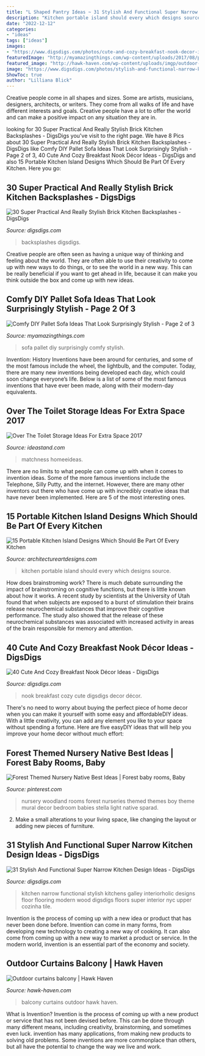 ```yaml
---
title: "L Shaped Pantry Ideas ~ 31 Stylish And Functional Super Narrow Kitchen Design Ideas"
description: "Kitchen portable island should every which designs source"
date: "2022-12-12"
categories:
- "ideas"
tags: ["ideas"]
images:
- "https://www.digsdigs.com/photos/cute-and-cozy-breakfast-nook-decor-ideas-6.jpg"
featuredImage: "http://myamazingthings.com/wp-content/uploads/2017/08/pallet-sofa-10.jpg"
featured_image: "http://hawk-haven.com/wp-content/uploads/imgp/outdoor-curtains-balcony-3-7443.jpg"
image: "https://www.digsdigs.com/photos/stylish-and-functional-narrow-kitchen-design-ideas-5-554x749.jpg"
ShowToc: true
author: "Lilliana Blick"
---
```



Creative people come in all shapes and sizes. Some are artists, musicians, designers, architects, or writers. They come from all walks of life and have different interests and goals. Creative people have a lot to offer the world and can make a positive impact on any situation they are in.

	

		
looking for 30 Super Practical And Really Stylish Brick Kitchen Backsplashes - DigsDigs you've visit to the right page. We have 8 Pics about 30 Super Practical And Really Stylish Brick Kitchen Backsplashes - DigsDigs like Comfy DIY Pallet Sofa Ideas That Look Surprisingly Stylish - Page 2 of 3, 40 Cute And Cozy Breakfast Nook Décor Ideas - DigsDigs and also 15 Portable Kitchen Island Designs Which Should Be Part Of Every Kitchen. Here you go:
		
    
## 30 Super Practical And Really Stylish Brick Kitchen Backsplashes - DigsDigs

<img loading=lazy src="https://www.digsdigs.com/photos/practical-andstylish-brick-kitchen-backsplashes-15.jpg" onerror="this.onerror=null;this.src='https://tse3.mm.bing.net/th?id=OIP.in-Iua0brA2eJpgJSB8eTAHaJl&amp;pid=15.1';" alt="30 Super Practical And Really Stylish Brick Kitchen Backsplashes - DigsDigs">

_Source: digsdigs.com_

>backsplashes digsdigs. 

	

Creative people are often seen as having a unique way of thinking and feeling about the world. They are often able to use their creativity to come up with new ways to do things, or to see the world in a new way. This can be really beneficial if you want to get ahead in life, because it can make you think outside the box and come up with new ideas.

    
## Comfy DIY Pallet Sofa Ideas That Look Surprisingly Stylish - Page 2 Of 3

<img loading=lazy src="http://myamazingthings.com/wp-content/uploads/2017/08/pallet-sofa-10.jpg" onerror="this.onerror=null;this.src='https://tse2.mm.bing.net/th?id=OIP.CA1He0dzFdKVzdDXpJ8LfgHaLI&amp;pid=15.1';" alt="Comfy DIY Pallet Sofa Ideas That Look Surprisingly Stylish - Page 2 of 3">

_Source: myamazingthings.com_

>sofa pallet diy surprisingly comfy stylish. 

	

Invention: History
Inventions have been around for centuries, and some of the most famous include the wheel, the lightbulb, and the computer. Today, there are many new inventions being developed each day, which could soon change everyone’s life. Below is a list of some of the most famous inventions that have ever been made, along with their modern-day equivalents.

    
## Over The Toilet Storage Ideas For Extra Space 2017

<img loading=lazy src="https://ideastand.com/wp-content/uploads/2016/10/over-the-toilet-storage/17-over-the-toilet-storage-ideas.jpg" onerror="this.onerror=null;this.src='https://tse4.mm.bing.net/th?id=OIP.jA6-DuCgfyncVuPVv7mF0wHaLI&amp;pid=15.1';" alt="Over The Toilet Storage Ideas For Extra Space 2017">

_Source: ideastand.com_

>matchness homeeideas. 

	

There are no limits to what people can come up with when it comes to invention ideas. Some of the more famous inventions include the Telephone, Silly Putty, and the internet. However, there are many other inventors out there who have come up with incredibly creative ideas that have never been implemented. Here are 5 of the most interesting ones.

    
## 15 Portable Kitchen Island Designs Which Should Be Part Of Every Kitchen

<img loading=lazy src="https://www.architectureartdesigns.com/wp-content/uploads/2016/03/6-68.jpg" onerror="this.onerror=null;this.src='https://tse1.mm.bing.net/th?id=OIP.4hynULWFpSEvOaUjEJIfjAHaJ3&amp;pid=15.1';" alt="15 Portable Kitchen Island Designs Which Should Be Part Of Every Kitchen">

_Source: architectureartdesigns.com_

>kitchen portable island should every which designs source. 

	

How does brainstroming work?
There is much debate surrounding the impact of brainstroming on cognitive functions, but there is little known about how it works. A recent study by scientists at the University of Utah found that when subjects are exposed to a burst of stimulation their brains release neurochemical substances that improve their cognitive performance. The study also showed that the release of these neurochemical substances was associated with increased activity in areas of the brain responsible for memory and attention.

    
## 40 Cute And Cozy Breakfast Nook Décor Ideas - DigsDigs

<img loading=lazy src="https://www.digsdigs.com/photos/cute-and-cozy-breakfast-nook-decor-ideas-6.jpg" onerror="this.onerror=null;this.src='https://tse3.mm.bing.net/th?id=OIP.v3s0LlXwJSaG2uFg9YMflwAAAA&amp;pid=15.1';" alt="40 Cute And Cozy Breakfast Nook Décor Ideas - DigsDigs">

_Source: digsdigs.com_

>nook breakfast cozy cute digsdigs decor décor. 

	

There's no need to worry about buying the perfect piece of home decor when you can make it yourself with some easy and affordableDIY ideas. With a little creativity, you can add any element you like to your space without spending a fortune. Here are five easyDIY ideas that will help you improve your home decor without much effort: 

    
## Forest Themed Nursery Native Best Ideas | Forest Baby Rooms, Baby

<img loading=lazy src="https://i.pinimg.com/736x/ab/ae/c2/abaec202596ad5a6e90111ab3c427ea5.jpg" onerror="this.onerror=null;this.src='https://tse1.mm.bing.net/th?id=OIP.W99FrTEKc7r_Yk3Url3dpgHaJ3&amp;pid=15.1';" alt="Forest Themed Nursery Native Best Ideas | Forest baby rooms, Baby">

_Source: pinterest.com_

>nursery woodland rooms forest nurseries themed themes boy theme mural decor bedroom babies stella light native sparad. 

	

2. Make a small alterations to your living space, like changing the layout or adding new pieces of furniture. 

    
## 31 Stylish And Functional Super Narrow Kitchen Design Ideas - DigsDigs

<img loading=lazy src="https://www.digsdigs.com/photos/stylish-and-functional-narrow-kitchen-design-ideas-5-554x749.jpg" onerror="this.onerror=null;this.src='https://tse2.mm.bing.net/th?id=OIP.efm0B4u1u1NOXIUQPnImbAHaKA&amp;pid=15.1';" alt="31 Stylish And Functional Super Narrow Kitchen Design Ideas - DigsDigs">

_Source: digsdigs.com_

>kitchen narrow functional stylish kitchens galley interiorholic designs floor flooring modern wood digsdigs floors super interior nyc upper cozinha tile. 

	

Invention is the process of coming up with a new idea or product that has never been done before. Invention can come in many forms, from developing new technology to creating a new way of cooking. It can also come from coming up with a new way to market a product or service. In the modern world, invention is an essential part of the economy and society.

    
## Outdoor Curtains Balcony | Hawk Haven

<img loading=lazy src="http://hawk-haven.com/wp-content/uploads/imgp/outdoor-curtains-balcony-3-7443.jpg" onerror="this.onerror=null;this.src='https://tse4.mm.bing.net/th?id=OIP.YvuSwCBE8wAmjyotH__-AAHaJ4&amp;pid=15.1';" alt="Outdoor curtains balcony | Hawk Haven">

_Source: hawk-haven.com_

>balcony curtains outdoor hawk haven. 

	

What is Invention?
Invention is the process of coming up with a new product or service that has not been devised before. This can be done through many different means, including creativity, brainstorming, and sometimes even luck. invention has many applications, from making new products to solving old problems. Some inventions are more commonplace than others, but all have the potential to change the way we live and work.

